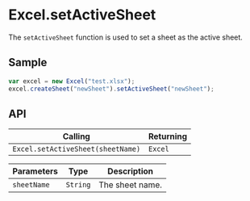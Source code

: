 # Excel.setActiveSheet

The `setActiveSheet` function is used to set a sheet as the active sheet.

## Sample

```javascript
var excel = new Excel("test.xlsx");
excel.createSheet("newSheet").setActiveSheet("newSheet");
```

## API

| Calling | Returning |
|---|---|
| `Excel.setActiveSheet(sheetName)` | `Excel` |

| Parameters | Type | Description |
|---|---|---|
| `sheetName` | `String` | The sheet name. |